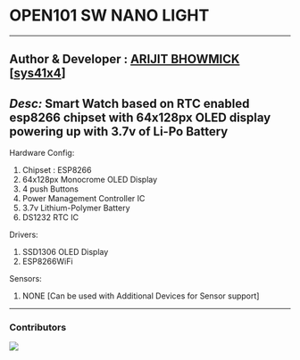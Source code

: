 # OPEN101 SW NANO LIGHT
---
**Author & Developer :** <a href="https://github.com/Arijit-Bhowmick">ARIJIT BHOWMICK</a> [<a href="https://github.com/sys41x4">sys41x4</a>]
---
*Desc:* Smart Watch based on RTC enabled esp8266 chipset with 64x128px OLED display powering up with 3.7v of Li-Po Battery
---
Hardware Config:
  1. Chipset : ESP8266
  2. 64x128px Monocrome OLED Display
  3. 4 push Buttons
  4. Power Management Controller IC
  5. 3.7v Lithium-Polymer Battery
  6. DS1232 RTC IC
 
Drivers:
  1. SSD1306 OLED Display
  2. ESP8266WiFi
  
  
Sensors:
  1. NONE [Can be used with Additional Devices for Sensor support]
  
  
  
---
### Contributors

<a href = "https://github.com/open101watch/OPEN101_SW_NANO_LIGHT/graphs/contributors">
  <img src = "https://contrib.rocks/image?repo = open101watch/OPEN101_SW_NANO_LIGHT"/>
</a>
